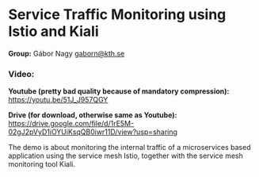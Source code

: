 # Service Traffic Monitoring using Istio and Kiali

**Group:** Gábor Nagy gaborn@kth.se

### Video:

**Youtube (pretty bad quality because of mandatory compression):** https://youtu.be/51J_J957QGY

**Drive (for download, otherwise same as Youtube):** https://drive.google.com/file/d/1rE5M-02gJ2pVyD1iOYUiKsqQB0iwr11D/view?usp=sharing

The demo is about monitoring the internal traffic of a microservices based application using the service mesh Istio, together with the service mesh monitoring tool Kiali.
